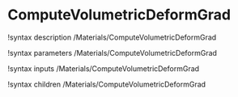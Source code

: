 <!-- MOOSE Documentation Stub: Remove this when content is added. -->

# ComputeVolumetricDeformGrad

!syntax description /Materials/ComputeVolumetricDeformGrad

!syntax parameters /Materials/ComputeVolumetricDeformGrad

!syntax inputs /Materials/ComputeVolumetricDeformGrad

!syntax children /Materials/ComputeVolumetricDeformGrad
